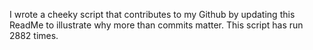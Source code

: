 I wrote a cheeky script that contributes to my Github by updating this ReadMe to illustrate why more than commits matter. This script has run 2882 times.